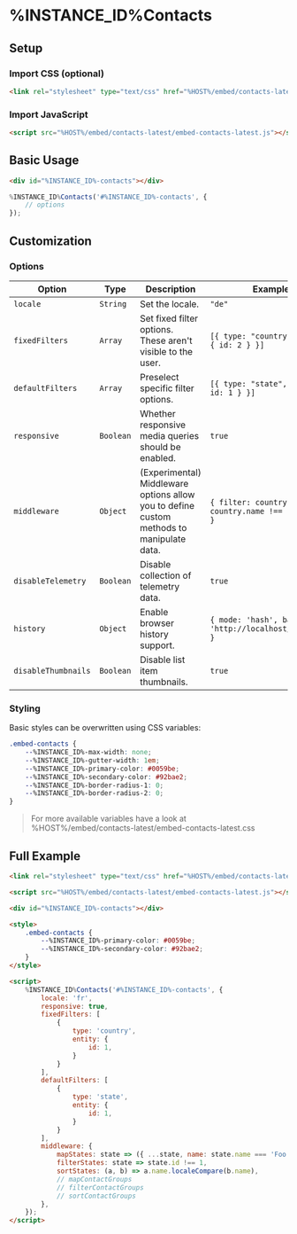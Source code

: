 # %INSTANCE_ID%Contacts

## Setup

### Import CSS (optional)

```html
<link rel="stylesheet" type="text/css" href="%HOST%/embed/contacts-latest/embed-contacts-latest.css">
```

### Import JavaScript

```html
<script src="%HOST%/embed/contacts-latest/embed-contacts-latest.js"></script>
```

## Basic Usage

```html
<div id="%INSTANCE_ID%-contacts"></div>
```

```javascript
%INSTANCE_ID%Contacts('#%INSTANCE_ID%-contacts', {
    // options
});
```

## Customization

### Options

| Option              | Type      | Description                                                                              | Example                                               |
|---------------------|-----------|------------------------------------------------------------------------------------------|-------------------------------------------------------|
| `locale`            | `String`  | Set the locale.                                                                          | `"de"`                                                |
| `fixedFilters`      | `Array`   | Set fixed filter options. These aren't visible to the user.                              | `[{ type: "country", entity: { id: 2 } }]`            |
| `defaultFilters`    | `Array`   | Preselect specific filter options.                                                       | `[{ type: "state", entity: { id: 1 } }]`              |
| `responsive`        | `Boolean` | Whether responsive media queries should be enabled.                                      | `true`                                                |
| `middleware`        | `Object`  | (Experimental) Middleware options allow you to define custom methods to manipulate data. | `{ filter: country => country.name !== "Schweiz" }` |
| `disableTelemetry`  | `Boolean` | Disable collection of telemetry data.                                                    | `true`                                                |
| `history`           | `Object`  | Enable browser history support.                                                          | `{ mode: 'hash', base: 'http://localhost/contacts' }` |
| `disableThumbnails` | `Boolean` | Disable list item thumbnails.                                                            | `true`                                                |

### Styling

Basic styles can be overwritten using CSS variables:

```css
.embed-contacts {
    --%INSTANCE_ID%-max-width: none;
    --%INSTANCE_ID%-gutter-width: 1em;
    --%INSTANCE_ID%-primary-color: #0059be;
    --%INSTANCE_ID%-secondary-color: #92bae2;
    --%INSTANCE_ID%-border-radius-1: 0;
    --%INSTANCE_ID%-border-radius-2: 0;
}
```

> For more available variables have a look at %HOST%/embed/contacts-latest/embed-contacts-latest.css

## Full Example

```html
<link rel="stylesheet" type="text/css" href="%HOST%/embed/contacts-latest/embed-contacts-latest.css">

<script src="%HOST%/embed/contacts-latest/embed-contacts-latest.js"></script>

<div id="%INSTANCE_ID%-contacts"></div>

<style>
    .embed-contacts {
        --%INSTANCE_ID%-primary-color: #0059be;
        --%INSTANCE_ID%-secondary-color: #92bae2;
    }
</style>

<script>
    %INSTANCE_ID%Contacts('#%INSTANCE_ID%-contacts', {
        locale: 'fr',
        responsive: true,
        fixedFilters: [
            { 
                type: 'country', 
                entity: { 
                    id: 1,
                } 
            }
        ],
        defaultFilters: [
            { 
                type: 'state', 
                entity: { 
                    id: 1,
                } 
            }
        ],
        middleware: {
            mapStates: state => ({ ...state, name: state.name === 'Foo' ? 'Bar' : state.name }),
            filterStates: state => state.id !== 1,
            sortStates: (a, b) => a.name.localeCompare(b.name),
            // mapContactGroups
            // filterContactGroups
            // sortContactGroups
        },
    });
</script>
```